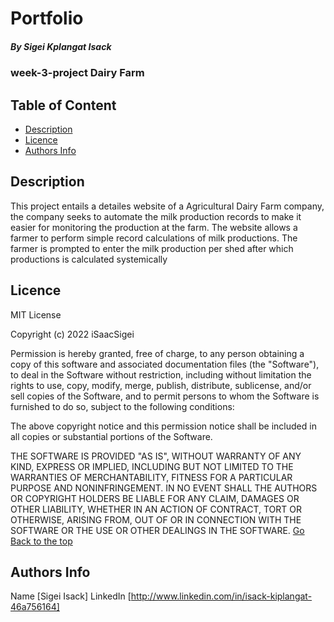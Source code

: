 # Portfolio

##### By Sigei Kplangat Isack 
### week-3-project Dairy Farm

## Table of Content

+ [Description](#description)
+ [Licence](#licence)
+ [Authors Info](#author-Info)

## Description
<p>This project entails a detailes website of a Agricultural Dairy Farm company, the company seeks to automate the milk production records to 
make it easier for monitoring the production at the farm. The website allows a farmer to perform simple record calculations of milk productions. The farmer is prompted to enter the milk production per shed after which productions is calculated systemically</p>

## Licence
MIT License

Copyright (c) 2022 iSaacSigei

Permission is hereby granted, free of charge, to any person obtaining a copy
of this software and associated documentation files (the "Software"), to deal
in the Software without restriction, including without limitation the rights
to use, copy, modify, merge, publish, distribute, sublicense, and/or sell
copies of the Software, and to permit persons to whom the Software is
furnished to do so, subject to the following conditions:

The above copyright notice and this permission notice shall be included in all
copies or substantial portions of the Software.

THE SOFTWARE IS PROVIDED "AS IS", WITHOUT WARRANTY OF ANY KIND, EXPRESS OR
IMPLIED, INCLUDING BUT NOT LIMITED TO THE WARRANTIES OF MERCHANTABILITY,
FITNESS FOR A PARTICULAR PURPOSE AND NONINFRINGEMENT. IN NO EVENT SHALL THE
AUTHORS OR COPYRIGHT HOLDERS BE LIABLE FOR ANY CLAIM, DAMAGES OR OTHER
LIABILITY, WHETHER IN AN ACTION OF CONTRACT, TORT OR OTHERWISE, ARISING FROM,
OUT OF OR IN CONNECTION WITH THE SOFTWARE OR THE USE OR OTHER DEALINGS IN THE
SOFTWARE.
[Go Back to the top](#portfolio)


## Authors Info

Name [Sigei Isack]
LinkedIn [http://www.linkedin.com/in/isack-kiplangat-46a756164]

